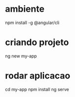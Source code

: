 # ambiente

npm install -g @angular/cli

# criando projeto
ng new my-app


# rodar aplicacao
cd my-app
npm install
ng serve